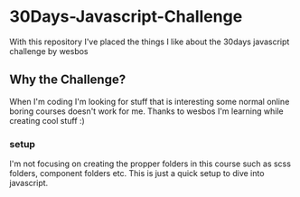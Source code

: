 # 30Days-Javascript-Challenge
With this repository I've placed the things I like about the 30days javascript challenge by wesbos

## Why the Challenge?
When I'm coding I'm looking for stuff that is interesting some normal online boring courses doesn't work for me.
Thanks to wesbos I'm learning while creating cool stuff :)

### setup
I'm not focusing on creating the propper folders in this course such as scss folders, component folders etc.
This is just a quick setup to dive into javascript.
